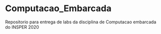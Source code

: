 # Computacao_Embarcada
Repositorio para entrega de labs da disciplina de Computacao embarcada do INSPER 2020
